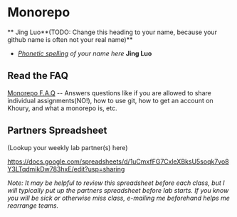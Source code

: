 # Monorepo

** Jing Luo**(TODO: Change this heading to your name, because your github name is often not your real name)**
* *[Phonetic spelling](https://dictionary.cambridge.org/us/help/phonetics.html) of your name here* **Jing Luo**

## Read the FAQ

[Monorepo F.A.Q](./faq.md) -- Answers questions like if you are allowed to share individual assignments(NO!), how to use git, how to get an account on Khoury, and what a monorepo is, etc.

## Partners Spreadsheet
(Lookup your weekly lab partner(s) here)

https://docs.google.com/spreadsheets/d/1uCmxfFG7CxleXBksU5soqk7vo8Y3LTqdmikDw783hxE/edit?usp=sharing

*Note: It may be helpful to review this spreadsheet before each class, but I will typically put up the partners spreadsheet before lab starts. If you know you will be sick or otherwise miss class, e-mailing me beforehand helps me rearrange teams.*
